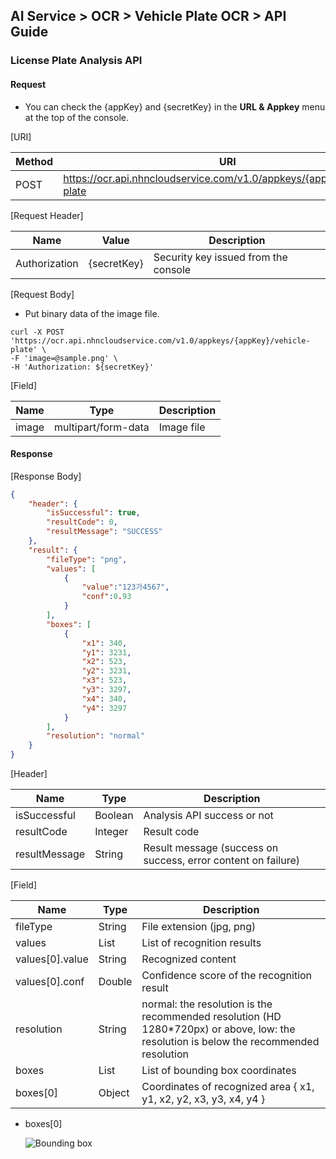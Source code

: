 ## AI Service > OCR > Vehicle Plate OCR > API Guide

### License Plate Analysis API

#### Request

* You can check the {appKey} and {secretKey} in the **URL & Appkey** menu at the top of the console.

[URI]

| Method | URI                                                                     |
|--------|-------------------------------------------------------------------------|
| POST   | https://ocr.api.nhncloudservice.com/v1.0/appkeys/{appKey}/vehicle-plate |

[Request Header]

| Name          | Value       | Description                          |
|---------------|-------------|--------------------------------------|
| Authorization | {secretKey} | Security key issued from the console |

[Request Body]

* Put binary data of the image file.

```shell
curl -X POST 'https://ocr.api.nhncloudservice.com/v1.0/appkeys/{appKey}/vehicle-plate' \
-F 'image=@sample.png' \
-H 'Authorization: ${secretKey}'
```

[Field]

| Name  | Type                | Description |
|-------|---------------------|-------------|
| image | multipart/form-data | Image file  |

#### Response

[Response Body]

```json
{
    "header": {
        "isSuccessful": true,
        "resultCode": 0,
        "resultMessage": "SUCCESS"
    },
    "result": {
        "fileType": "png",
        "values": [
            {
                "value":"123가4567",
                "conf":0.93
            }
        ],
        "boxes": [
            {
                "x1": 340,
                "y1": 3231,
                "x2": 523,
                "y2": 3231,
                "x3": 523,
                "y3": 3297,
                "x4": 340,
                "y4": 3297
            }
        ],
        "resolution": "normal"
    }
}
```

[Header]

| Name          | Type    | Description                                                   |
|---------------|---------|---------------------------------------------------------------|
| isSuccessful  | Boolean | Analysis API success or not                                   |
| resultCode    | Integer | Result code                                                   |
| resultMessage | String  | Result message (success on success, error content on failure) |

[Field]

| Name            | Type   | Description                                                                                                                            |
|-----------------|--------|----------------------------------------------------------------------------------------------------------------------------------------|
| fileType        | String | File extension (jpg, png)                                                                                                              |
| values          | List   | List of recognition results                                                                                                            |
| values[0].value | String | Recognized content                                                                                                                     |
| values[0].conf  | Double | Confidence score of the recognition result                                                                                             |
| resolution      | String | normal: the resolution is the recommended resolution (HD 1280*720px) or above, low: the resolution is below the recommended resolution |
| boxes           | List   | List of bounding box coordinates                                                                                                       |
| boxes[0]        | Object | Coordinates of recognized area { x1, y1, x2, y2, x3, y3, x4, y4 }                                                                      |

* boxes[0]

  ![Bounding box](http://static.toastoven.net/prod_ocr/bbox.png)

